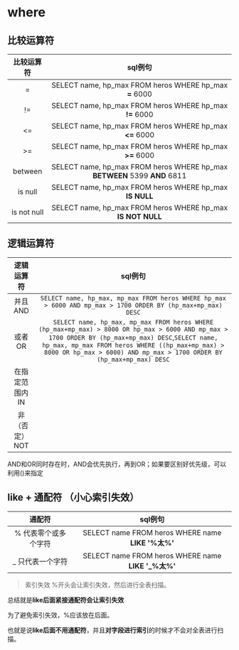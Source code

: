 # where

## 比较运算符
|比较运算符|sql例句|
|:---:|:---:|
|=|SELECT name, hp_max FROM heros WHERE hp_max **=** 6000|
|!=|SELECT name, hp_max FROM heros WHERE hp_max **!=** 6000|
|<=|SELECT name, hp_max FROM heros WHERE hp_max **<=** 6000|
|>=|SELECT name, hp_max FROM heros WHERE hp_max **>=** 6000|
|between|SELECT name, hp_max FROM heros WHERE hp_max **BETWEEN** 5399 **AND** 6811|
|is null|SELECT name, hp_max FROM heros WHERE hp_max **IS NULL**|
|is not null|SELECT name, hp_max FROM heros WHERE hp_max **IS NOT NULL**|

## 逻辑运算符
|逻辑运算符|sql例句|
|:---:|:---:|
|并且AND|`SELECT name, hp_max, mp_max FROM heros WHERE hp_max > 6000 AND mp_max > 1700 ORDER BY (hp_max+mp_max) DESC`|
|或者OR|`SELECT name, hp_max, mp_max FROM heros WHERE (hp_max+mp_max) > 8000 OR hp_max > 6000 AND mp_max > 1700 ORDER BY (hp_max+mp_max) DESC`,`SELECT name, hp_max, mp_max FROM heros WHERE ((hp_max+mp_max) > 8000 OR hp_max > 6000) AND mp_max > 1700 ORDER BY (hp_max+mp_max) DESC`|
|在指定范围内IN||
|非（否定）NOT||

AND和OR同时存在时，AND会优先执行，再到OR；如果要区别好优先级，可以利用()来指定

## like + 通配符 （小心索引失效）

|通配符|sql例句|
|:---:|:---:|
|% 代表零个或多个字符|SELECT name FROM heros WHERE name **LIKE '%太%'**|
|_ 只代表一个字符|SELECT name FROM heros WHERE name **LIKE '_%太%'**|

> 索引失效
%开头会让索引失效，然后进行全表扫描。

总结就是**like后面紧接通配符会让索引失效**

为了避免索引失效，%应该放在后面。

也就是说**like后面不用通配符**，并且**对字段进行索引**的时候才不会对全表进行扫描。


